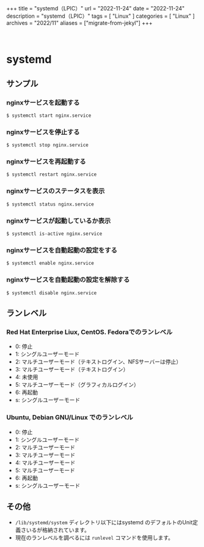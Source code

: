 +++
title = "systemd（LPIC）"
url = "2022-11-24"
date = "2022-11-24"
description = "systemd（LPIC）"
tags = [
  "Linux"
]
categories = [
  "Linux"
]
archives = "2022/11"
aliases = ["migrate-from-jekyl"]
+++

<br>

# systemd


## サンプル

### nginxサービスを起動する

```
$ systemctl start nginx.service
```

### nginxサービスを停止する

```
$ systemctl stop nginx.service
```

### nginxサービスを再起動する

```
$ systemctl restart nginx.service
```

### nginxサービスのステータスを表示

```
$ systemctl status nginx.service
```

### nginxサービスが起動しているか表示

```
$ systemctl is-active nginx.service
```

### nginxサービスを自動起動の設定をする

```
$ systemctl enable nginx.service
```

### nginxサービスを自動起動の設定を解除する

```
$ systemctl disable nginx.service
```


## ランレベル

### Red Hat Enterprise Liux, CentOS. Fedoraでのランレベル

- 0: 停止
- 1: シングルユーザーモード
- 2: マルチユーザーモード（テキストログイン、NFSサーバーは停止）
- 3: マルチユーザーモード（テキストログイン）
- 4: 未使用
- 5: マルチユーザーモード（グラフィカルログイン）
- 6: 再起動
- s: シングルユーザーモード

### Ubuntu, Debian GNU/Linux でのランレベル

- 0: 停止
- 1: シングルユーザーモード
- 2: マルチユーザーモード
- 3: マルチユーザーモード
- 4: マルチユーザーモード
- 5: マルチユーザーモード
- 6: 再起動
- s: シングルユーザーモード


## その他

- `/lib/systemd/system` ディレクトリ以下にはsystemd のデフォルトのUnit定義さいるが格納されています。
- 現在のランレベルを調べるには `runlevel` コマンドを使用します。
